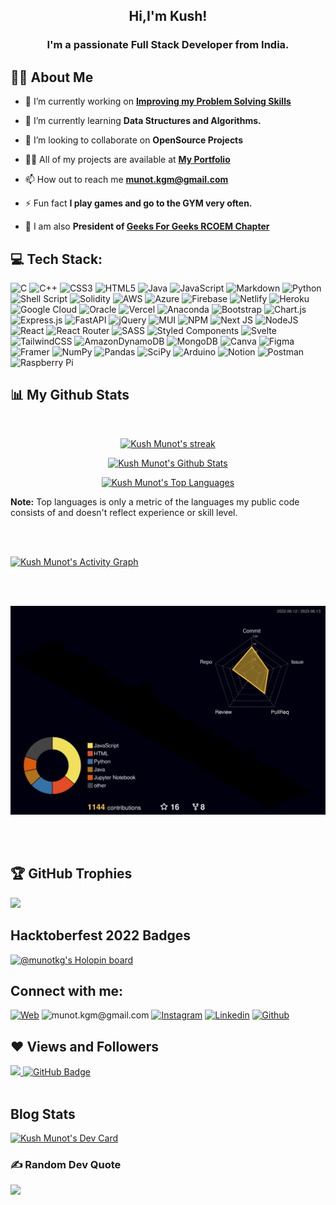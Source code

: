 <h2 align="center">Hi,I'm Kush!</h2>
<h3 align="center">I'm a passionate Full Stack Developer from India.</h3>


## 🙋‍♂️ About Me

- 🔭 I’m currently working on **[Improving my Problem Solving Skills](https://www.codechef.com/users/kushmunot)**

- 🌱 I’m currently learning **Data Structures and Algorithms.**

- 👯 I’m looking to collaborate on **OpenSource Projects**

- 👨‍💻 All of my projects are available at **[My Portfolio](https://kushmunot.netlify.app/)**

- 📫 How out to reach me **munot.kgm@gmail.com**

- ⚡ Fun fact **I play games and go to the GYM very often.**
- 🚀 I am also **President of [Geeks For Geeks RCOEM Chapter](https://gfgrcoem.netlify.app/About)**

<!-- 
## 🚀 Languages and Tools:
<p align="center"> 
    <a><img src="https://cdn.jsdelivr.net/gh/devicons/devicon/icons/c/c-original.svg" alt="C" width="40px" height="40px" /></a>
    <a><img src="https://cdn.jsdelivr.net/gh/devicons/devicon/icons/cplusplus/cplusplus-original.svg" alt="C++" width="40" height="40"/></a>
    <a href="https://www.python.org" target="_blank"> <img src="https://img.icons8.com/color/48/000000/python.png"/> </a>
    <a href="https://reactjs.org/" target="_blank"> <img src="https://img.icons8.com/color/48/000000/react-native.png"/> </a> 
    <a  target="_blank"> <img src="https://cdn.jsdelivr.net/gh/devicons/devicon/icons/materialui/materialui-original.svg" alt="MUI" width="40px" height="40px"/> </a>
    <a href="https://www.w3.org/html/" target="_blank"> <img src="https://img.icons8.com/color/48/000000/html-5.png"/> </a> 
    <a href="https://www.w3schools.com/css/" target="_blank"> <img src="https://img.icons8.com/color/48/000000/css3.png"/> </a> 
    <a href="https://getbootstrap.com" target="_blank"> <img src="https://img.icons8.com/color/48/000000/bootstrap.png"/> </a>      
    <a href="https://developer.mozilla.org/en-US/docs/Web/JavaScript" target="_blank"> <img src="https://img.icons8.com/color/48/000000/javascript.png"/> </a> 
    <a><img src="https://cdn.jsdelivr.net/gh/devicons/devicon/icons/jquery/jquery-original-wordmark.svg" alt="C" width="40" height="40"/></a>
    <a style="padding-right:8px;" href="https://nodejs.org" target="_blank"> <img src="https://img.icons8.com/color/48/000000/nodejs.png"/> </a> 
    <a style="padding-right:8px;" href="https://www.mysql.com/" target="_blank"> <img src="https://img.icons8.com/fluent/50/000000/mysql-logo.png"/> </a>
    <a href="https://www.mongodb.com/" target="_blank"> <img src="https://raw.githubusercontent.com/devicons/devicon/master/icons/mongodb/mongodb-original-wordmark.svg" alt="mongodb" width="48" height="48"/> </a> 
    <a href="https://postman.com" target="_blank"> <img src="https://www.vectorlogo.zone/logos/getpostman/getpostman-icon.svg" alt="postman" width="45" height="45"/> </a>   
    <a href="https://git-scm.com/" target="_blank"> <img src="https://img.icons8.com/color/48/000000/git.png"/> </a> 
    <a href="https://expressjs.com" target="_blank"> <img src="https://raw.githubusercontent.com/devicons/devicon/master/icons/express/express-original-wordmark.svg" alt="express" width="50px" height="50px" /> </a>
    <a  target="_blank"> <img src="https://cdn.jsdelivr.net/gh/devicons/devicon/icons/googlecloud/googlecloud-original-wordmark.svg" alt="GCloud" width="50px" height="50px"/> </a> 
    <a  target="_blank"> <img src="https://cdn.jsdelivr.net/gh/devicons/devicon/icons/figma/figma-original.svg" alt="Figma" width="50px" height="40px"/> </a>
    <a  target="_blank"> <img src="https://cdn.jsdelivr.net/gh/devicons/devicon/icons/java/java-original-wordmark.svg" alt="Java" width="50px" height="40px"/> </a>
    <a  target="_blank"> 
            <img src="https://cdn.jsdelivr.net/gh/devicons/devicon/icons/jupyter/jupyter-original-wordmark.svg"       alt="Java" width="50px" height="40px"/> </a>
    <a  target="_blank"> 
            <img src="https://cdn.jsdelivr.net/gh/devicons/devicon/icons/kaggle/kaggle-original-wordmark.svg" alt="kaggle" width="50px" height="40px"/> </a>
    <a  target="_blank"> <img src="https://cdn.jsdelivr.net/gh/devicons/devicon/icons/numpy/numpy-original-wordmark.svg" alt="Java" width="50px" height="40px"/> </a>
    <a  target="_blank"><img src="https://cdn.jsdelivr.net/gh/devicons/devicon/icons/pandas/pandas-original-wordmark.svg" alt="Java" width="50px" height="40px"/> </a>
    <a  target="_blank"><img src="https://cdn.jsdelivr.net/gh/devicons/devicon/icons/raspberrypi/raspberrypi-original.svg" alt="Java" width="50px" height="40px"/> </a>
    <a  target="_blank">
            <img src="https://cdn.jsdelivr.net/gh/devicons/devicon/icons/sass/sass-original.svg" alt="Java" width="50px" height="40px"/> </a>
    
</p> -->
## 💻 Tech Stack:
![C](https://img.shields.io/badge/c-%2300599C.svg?style=for-the-badge&logo=c&logoColor=white) ![C++](https://img.shields.io/badge/c++-%2300599C.svg?style=for-the-badge&logo=c%2B%2B&logoColor=white) ![CSS3](https://img.shields.io/badge/css3-%231572B6.svg?style=for-the-badge&logo=css3&logoColor=white) ![HTML5](https://img.shields.io/badge/html5-%23E34F26.svg?style=for-the-badge&logo=html5&logoColor=white) ![Java](https://img.shields.io/badge/java-%23ED8B00.svg?style=for-the-badge&logo=java&logoColor=white) ![JavaScript](https://img.shields.io/badge/javascript-%23323330.svg?style=for-the-badge&logo=javascript&logoColor=%23F7DF1E) ![Markdown](https://img.shields.io/badge/markdown-%23000000.svg?style=for-the-badge&logo=markdown&logoColor=white) ![Python](https://img.shields.io/badge/python-3670A0?style=for-the-badge&logo=python&logoColor=ffdd54) ![Shell Script](https://img.shields.io/badge/shell_script-%23121011.svg?style=for-the-badge&logo=gnu-bash&logoColor=white) ![Solidity](https://img.shields.io/badge/Solidity-%23363636.svg?style=for-the-badge&logo=solidity&logoColor=white) ![AWS](https://img.shields.io/badge/AWS-%23FF9900.svg?style=for-the-badge&logo=amazon-aws&logoColor=white) ![Azure](https://img.shields.io/badge/azure-%230072C6.svg?style=for-the-badge&logo=azure-devops&logoColor=white) ![Firebase](https://img.shields.io/badge/firebase-%23039BE5.svg?style=for-the-badge&logo=firebase) ![Netlify](https://img.shields.io/badge/netlify-%23000000.svg?style=for-the-badge&logo=netlify&logoColor=#00C7B7) ![Heroku](https://img.shields.io/badge/heroku-%23430098.svg?style=for-the-badge&logo=heroku&logoColor=white) ![Google Cloud](https://img.shields.io/badge/Google%20Cloud-%234285F4.svg?style=for-the-badge&logo=google-cloud&logoColor=white) ![Oracle](https://img.shields.io/badge/Oracle-F80000?style=for-the-badge&logo=oracle&logoColor=white) ![Vercel](https://img.shields.io/badge/vercel-%23000000.svg?style=for-the-badge&logo=vercel&logoColor=white) ![Anaconda](https://img.shields.io/badge/Anaconda-%2344A833.svg?style=for-the-badge&logo=anaconda&logoColor=white) ![Bootstrap](https://img.shields.io/badge/bootstrap-%23563D7C.svg?style=for-the-badge&logo=bootstrap&logoColor=white) ![Chart.js](https://img.shields.io/badge/chart.js-F5788D.svg?style=for-the-badge&logo=chart.js&logoColor=white) ![Express.js](https://img.shields.io/badge/express.js-%23404d59.svg?style=for-the-badge&logo=express&logoColor=%2361DAFB) ![FastAPI](https://img.shields.io/badge/FastAPI-005571?style=for-the-badge&logo=fastapi) ![jQuery](https://img.shields.io/badge/jquery-%230769AD.svg?style=for-the-badge&logo=jquery&logoColor=white) ![MUI](https://img.shields.io/badge/MUI-%230081CB.svg?style=for-the-badge&logo=material-ui&logoColor=white) ![NPM](https://img.shields.io/badge/NPM-%23000000.svg?style=for-the-badge&logo=npm&logoColor=white) ![Next JS](https://img.shields.io/badge/Next-black?style=for-the-badge&logo=next.js&logoColor=white) ![NodeJS](https://img.shields.io/badge/node.js-6DA55F?style=for-the-badge&logo=node.js&logoColor=white) ![React](https://img.shields.io/badge/react-%2320232a.svg?style=for-the-badge&logo=react&logoColor=%2361DAFB) ![React Router](https://img.shields.io/badge/React_Router-CA4245?style=for-the-badge&logo=react-router&logoColor=white) ![SASS](https://img.shields.io/badge/SASS-hotpink.svg?style=for-the-badge&logo=SASS&logoColor=white) ![Styled Components](https://img.shields.io/badge/styled--components-DB7093?style=for-the-badge&logo=styled-components&logoColor=white) ![Svelte](https://img.shields.io/badge/svelte-%23f1413d.svg?style=for-the-badge&logo=svelte&logoColor=white) ![TailwindCSS](https://img.shields.io/badge/tailwindcss-%2338B2AC.svg?style=for-the-badge&logo=tailwind-css&logoColor=white) ![AmazonDynamoDB](https://img.shields.io/badge/Amazon%20DynamoDB-4053D6?style=for-the-badge&logo=Amazon%20DynamoDB&logoColor=white) ![MongoDB](https://img.shields.io/badge/MongoDB-%234ea94b.svg?style=for-the-badge&logo=mongodb&logoColor=white) ![Canva](https://img.shields.io/badge/Canva-%2300C4CC.svg?style=for-the-badge&logo=Canva&logoColor=white) 	![Figma](https://img.shields.io/badge/figma-%23F24E1E.svg?style=for-the-badge&logo=figma&logoColor=white) ![Framer](https://img.shields.io/badge/Framer-black?style=for-the-badge&logo=framer&logoColor=blue) ![NumPy](https://img.shields.io/badge/numpy-%23013243.svg?style=for-the-badge&logo=numpy&logoColor=white) ![Pandas](https://img.shields.io/badge/pandas-%23150458.svg?style=for-the-badge&logo=pandas&logoColor=white) ![SciPy](https://img.shields.io/badge/SciPy-%230C55A5.svg?style=for-the-badge&logo=scipy&logoColor=%white) ![Arduino](https://img.shields.io/badge/-Arduino-00979D?style=for-the-badge&logo=Arduino&logoColor=white) ![Notion](https://img.shields.io/badge/Notion-%23000000.svg?style=for-the-badge&logo=notion&logoColor=white) ![Postman](https://img.shields.io/badge/Postman-FF6C37?style=for-the-badge&logo=postman&logoColor=white) ![Raspberry Pi](https://img.shields.io/badge/-RaspberryPi-C51A4A?style=for-the-badge&logo=Raspberry-Pi)
<br/>

## 📊 My Github Stats



  <br/>
    <p align="center">
    <a href="https://github.com/Kush-munot/github-readme-streak-stats">
        <img title="🔥 Get streak stats for your profile at git.io/streak-stats" alt="Kush Munot's streak" src="https://github-readme-streak-stats.herokuapp.com/?user=Kush-munot&theme=react&hide_border=false"/>
    </a>
    </p>
    <p align="center">
    <a href="https://github.com/Kush-munot/github-readme-stats"><img alt="Kush Munot's Github Stats" src="https://github-readme-stats-sigma-five.vercel.app/api?username=Kush-munot&show_icons=true&count_private=true&theme=react&hide_border=true&bg_color=0D1117" /></a>
    </p>
    
<p align="center">
  <a href="https://github.com/Kush-munot/github-readme-stats"><img alt="Kush Munot's Top Languages" src="https://github-readme-stats-sigma-five.vercel.app/api/top-langs/?username=Kush-munot&langs_count=8&count_private=true&layout=compact&theme=react&hide_border=true&bg_color=0D1117" /></a>
</p>

  <b>Note:</b> Top languages is only a metric of the languages my public code consists of and doesn't reflect experience or skill level.

<br/>
<br/>

<a href="https://github.com/Kush-munot/github-readme-activity-graph"><img alt="Kush Munot's Activity Graph" src="https://github-readme-activity-graph.vercel.app/graph?username=Kush-munot&bg_color=0D1117&color=5BCDEC&line=5BCDEC&point=FFFFFF&hide_border=true" /></a>

<br/>
<br/>

![](./profile-3d-contrib/profile-night-rainbow.svg)

<br/>
<br/>

## 🏆 GitHub Trophies
![](https://github-profile-trophy.vercel.app/?username=Kush-munot&theme=onedark&no-frame=false&no-bg=true&margin-w=4)

## Hacktoberfest 2022 Badges 
[![@munotkg's Holopin board](https://holopin.me/munotkg)](https://holopin.io/@munotkg)

## Connect with me:
[<img alt="Web" src="https://img.shields.io/badge/website-%23E4405F.svg?style=for-the-badge&logo=circle&logoColor=white" />](https://kushmunot.netlify.app/)
![munot.kgm@gmail.com](https://img.shields.io/badge/Gmail-D14836?style=for-the-badge&logo=gmail&logoColor=white)  [<img alt="Instagram" src="https://img.shields.io/badge/kushjain.17-%23E4405F.svg?style=for-the-badge&logo=Instagram&logoColor=white" />](https://www.instagram.com/kushjain.17/) [<img alt="Linkedin" src="https://img.shields.io/badge/LinkedIn-0077B5?style=for-the-badge&logo=linkedin&logoColor=white" />](https://www.linkedin.com/in/kush-munot/) [<img alt="Github" src="https://img.shields.io/badge/GitHub-181717.svg?style=for-the-badge&logo=GitHub&logoColor=white" />](https://github.com/Kush-munot)



## ❤ Views and Followers
<a href="https://github.com/Meghna-DAS/github-profile-views-counter">
    <img src="https://komarev.com/ghpvc/?username=Kush-munot">
</a>
<a href="https://github.com/Kush-munot?tab=followers"><img src="https://img.shields.io/github/followers/Kush-munot?label=Followers&style=social" alt="GitHub Badge"></a>
<br><br>

## Blog Stats
<a href="https://app.daily.dev/Kush_Munot"><img src="https://api.daily.dev/devcards/f365ed9a5ca342fe82fd9521a7878890.png?r=via" width="400" alt="Kush Munot's Dev Card"/></a>
### ✍️ Random Dev Quote
![](https://quotes-github-readme.vercel.app/api?type=horizontal&theme=radical)
